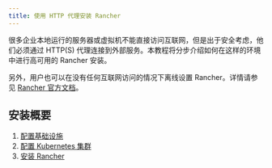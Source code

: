 ```yaml
---
title: 使用 HTTP 代理安装 Rancher
---
```


很多企业本地运行的服务器或虚拟机不能直接访问互联网，但是出于安全考虑，他们必须通过 HTTP(S) 代理连接到外部服务。本教程将分步介绍如何在这样的环境中进行高可用的 Rancher 安装。

另外，用户也可以在没有任何互联网访问的情况下离线设置 Rancher。详情请参见 [Rancher 官方文档](../air-gapped-helm-cli-install/air-gapped-helm-cli-install.md)。

## 安装概要

1. [配置基础设施](set-up-infrastructure.md)
2. [配置 Kubernetes 集群](install-kubernetes.md)
3. [安装 Rancher](install-rancher.md)
